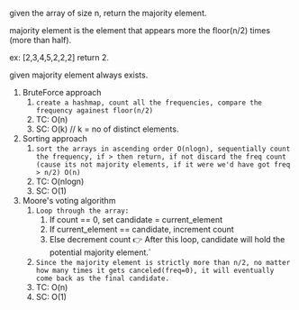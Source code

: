 given the array of size n, return the majority element.

majority element is the element that appears more the floor(n/2) times (more than half).

ex: [2,3,4,5,2,2,2] return 2.

given majority element always exists.

1. BruteForce approach
   1. `create a hashmap, count all the frequencies, compare the frequency againest floor(n/2)`
   2. TC: O(n)
   3. SC: O(k)  // k = no of distinct elements.
2. Sorting approach
   1. `sort the arrays in ascending order O(nlogn), sequentially count the frequency, if > then return, if not discard the freq count (cause its not majority elements, if it were we'd have got freq > n/2) O(n)`
   2. TC: O(nlogn)
   3. SC: O(1)
3. Moore's voting algorithm
    1. `Loop through the array: `
        1. If count == 0, set candidate = current_element
        2. If current_element == candidate, increment count
        3. Else decrement count
        👉 After this loop, candidate will hold the potential majority element.`
    2. `Since the majority element is strictly more than n/2, no matter how many times it gets canceled(freq=0), it will eventually come back as the final candidate.`
    1. TC: O(n)
    2. SC: O(1)
